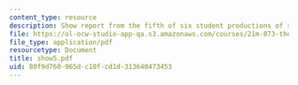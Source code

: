 ```yaml
---
content_type: resource
description: Show report from the fifth of six student productions of subUrbia.
file: https://ol-ocw-studio-app-qa.s3.amazonaws.com/courses/21m-873-theater-arts-topics-suburbia-january-iap-2008/80f9d760965dc10fcd1d313640473453_show5.pdf
file_type: application/pdf
resourcetype: Document
title: show5.pdf
uid: 80f9d760-965d-c10f-cd1d-313640473453
---
```


